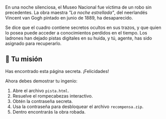 En una noche silenciosa, el Museo Nacional fue víctima de un robo sin precedentes. La obra maestra *"La noche estrellada"*, del neerlandés Vincent van Gogh pintado en junio de 1889, ha desaparecido.

Se dice que el cuadro contiene secretos ocultos en sus trazos, y que quien lo posea puede acceder a conocimientos perdidos en el tiempo. Los ladrones han dejado pistas digitales en su huida, y tú, agente, has sido asignado para recuperarlo.

## 🧩 Tu misión

Has encontrado esta página secreta. ¡Felicidades!

Ahora debes demostrar tu ingenio:

1. Abre el archivo `pista.html`.
2. Resuelve el rompecabezas interactivo.
3. Obtén la contraseña secreta.
4. Usa la contraseña para desbloquear el archivo `recompensa.zip`.
5. Dentro encontrarás la obra robada.
